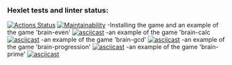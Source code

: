 ### Hexlet tests and linter status:
[![Actions Status](https://github.com/ArtZhevn/frontend-project-44/workflows/hexlet-check/badge.svg)](https://github.com/ArtZhevn/frontend-project-44/actions)
[![Maintainability](https://api.codeclimate.com/v1/badges/3bcef7a2813daf9bbaee/maintainability)](https://codeclimate.com/github/ArtZhevn/frontend-project-44/maintainability)
-Installing the game and an example of the game 'brain-even'
[![asciicast](https://asciinema.org/a/qXgmKduXEFHOg3BTGWT2LioDx.svg)](https://asciinema.org/a/qXgmKduXEFHOg3BTGWT2LioDx)
-an example of the game 'brain-calc
[![asciicast](https://asciinema.org/a/k6WKdDkN9f2hAluFBjZYrEWcR.svg)](https://asciinema.org/a/k6WKdDkN9f2hAluFBjZYrEWcR)
-an example of the game 'brain-gcd'
[![asciicast](https://asciinema.org/a/P2sQ4WPJDyKJL47H1VqYqYaDo.svg)](https://asciinema.org/a/P2sQ4WPJDyKJL47H1VqYqYaDo)
-an example of the game 'brain-progression'
[![asciicast](https://asciinema.org/a/Deexd3q0kXkHORzN1WnD2M81c.svg)](https://asciinema.org/a/Deexd3q0kXkHORzN1WnD2M81c)
-an example of the game 'brain-prime'
[![asciicast](https://asciinema.org/a/6X3MgYRe7iFIriiMtkMRRfJdp.svg)](https://asciinema.org/a/6X3MgYRe7iFIriiMtkMRRfJdp)